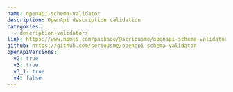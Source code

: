 ```yaml
---
name: openapi-schema-validator
description: OpenApi description validation
categories:
  - description-validators
link: https://www.npmjs.com/package/@seriousme/openapi-schema-validator
github: https://github.com/seriousme/openapi-schema-validator
openApiVersions:
  v2: true
  v3: true
  v3_1: true
  v4: false
---
```

